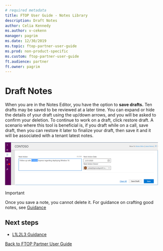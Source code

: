 ```yaml
---
# required metadata
title: FTOP User Guide - Notes Library
description: Draft Notes
author: Celia Kennedy
ms.author: v-cekenn
manager: pagrim
ms.date: 12/30/2019
ms.topic: ftop-partner-user-guide
ms.prod: non-product-specific
ms.custom: ftop-partner-user-guide
ft.audience: partner
ft.owner: pagrim
---
```

# Draft Notes

When you are in the Notes Editor, you have the option to **save drafts.** Ten drafts may be saved to be reviewed at a later time. You can expand or hide the details of your draft using the up/down arrows, and you will be asked to confirm your deletion. To continue to work on a draft, click restore draft. A scenario where this tool is beneficial is, if you draft while on a call, save draft, then you can restore it later to finalize your draft, then save it and it will be associated with a tenant latest notes.

![Notes Editor - Draft](media/notes-editor/notes-editor-draft-partner.png)

> [!IMPORTANT]
> Once you save a note, you cannot delete it. For guidance on crafting good notes, see [Guidance](fasttrack-playbook/english-playbook/status-guidance-partner.md)

## Next steps

- [L1L2L3 Guidance](l1l2l3-homepage-list.md)

[Back to FTOP Partner User Guide](https://partner-docs.microsoft.com/partner-site/ftop-partner-user-guide/index.md)
